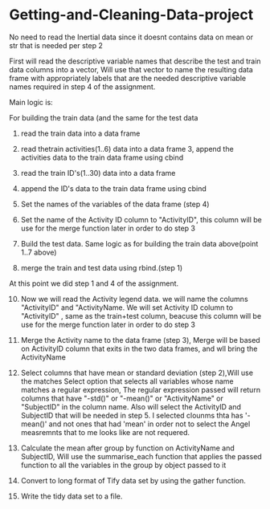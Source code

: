 # Getting-and-Cleaning-Data-project


No need to read the Inertial data since it doesnt contains data on mean or str that is needed per step 2


First will read the descriptive variable names that describe the test and train data columns into a vector, 
Will use that vector to name the resulting data frame with appropriately labels that are the needed descriptive variable names required in step 4 of the assignment.


Main logic is:

For building the train data (and the same for the test data
1. read the train data into a data frame
2. read thetrain  activities(1..6) data into a data frame
3, append the activities data to the train data frame using cbind
4. read the train ID's(1..30) data into a data frame
5. append the ID's data to the train data frame using cbind
6. Set the names of the variables of the data frame (step 4) 
7. Set the name of the Activity ID column to "ActivityID", this column will be use for the merge function later in order to do step 3

8. Build the test data. Same logic as for building the train data above(point 1..7 above)

9. merge the train and test data using rbind.(step 1)

At this point we did step 1 and 4 of the assignment.

10. Now we will read the Activity legend data. we will name the columns "ActivityID" and "ActivityName.
We will set Activity ID column to "ActivityID" , same as the train+test column, beacuse this column will be use for the merge function later in order to do step 3

11. Merge the Activity name to the data frame (step 3), Merge will be based on ActivityID column that exits in the two data frames, and wll bring the ActivityName 

12. Select columns that have mean or standard deviation (step 2),Will use the matches Select option that selects all variables whose name matches a regular expression, The regular expression passed will return columns that have "-std()" or "-mean()" or "ActivityName" or "SubjectID" in the column name. Also will select the ActivityID and SubjectID that will be needed in step 5.
I selected clounms thta has '-mean()' and not ones that had 'mean' in order not to select the Angel measremnts that to me looks like are not requered.

13. Calculate the mean after group by function on ActivityName and SubjectID,
Will use the summarise_each function that applies the passed function to all the variables in the group by object passed to it

14. Convert to long format of Tify data set by using the gather function.

15. Write the tidy data set to a file.